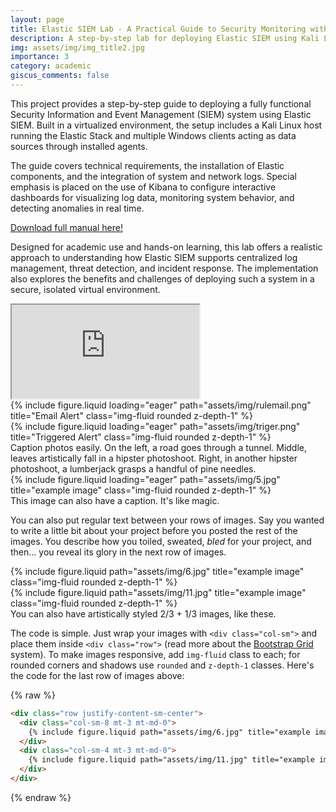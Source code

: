 ```yaml
---
layout: page
title: Elastic SIEM Lab - A Practical Guide to Security Monitoring with the Elastic Stack and Kibana
description: A step-by-step lab for deploying Elastic SIEM using Kali Linux and Windows clients. Includes log integration, detection rules, and real-time dashboards with Kibana for security monitoring and analysis.
img: assets/img/img_title2.jpg
importance: 3
category: academic
giscus_comments: false
---
```


This project provides a step-by-step guide to deploying a fully functional Security Information and Event Management (SIEM) system using Elastic SIEM. Built in a virtualized environment, the setup includes a Kali Linux host running the Elastic Stack and multiple Windows clients acting as data sources through installed agents.

The guide covers technical requirements, the installation of Elastic components, and the integration of system and network logs. Special emphasis is placed on the use of Kibana to configure interactive dashboards for visualizing log data, monitoring system behavior, and detecting anomalies in real time.

<div class="mt-4">
  <a href="{{ '/assets/pdf/Elastic_SIEM_Lab_Manual.pdf' | relative_url }}" class="btn btn-primary" download>
    Download full manual here!
  </a>
</div>

Designed for academic use and hands-on learning, this lab offers a realistic approach to understanding how Elastic SIEM supports centralized log management, threat detection, and incident response. The implementation also explores the benefits and challenges of deploying such a system in a secure, isolated virtual environment.

<div class="embed-responsive embed-responsive-16by9 mt-4 mb-4">
  <iframe class="embed-responsive-item" src="https://www.youtube.com/embed/1idh1V2L17U?cc_load_policy=1&cc_lang_pref=en" allowfullscreen></iframe>
</div>

<div class="row">
    <div class="col-sm-6 mt-3 mt-md-0">
        {% include figure.liquid loading="eager" path="assets/img/rulemail.png" title="Email Alert" class="img-fluid rounded z-depth-1" %}
    </div>
    <div class="col-sm-6 mt-3 mt-md-0">
        {% include figure.liquid loading="eager" path="assets/img/triger.png" title="Triggered Alert" class="img-fluid rounded z-depth-1" %}
    </div>
</div>

<div class="caption">
    Caption photos easily. On the left, a road goes through a tunnel. Middle, leaves artistically fall in a hipster photoshoot. Right, in another hipster photoshoot, a lumberjack grasps a handful of pine needles.
</div>
<div class="row">
    <div class="col-sm mt-3 mt-md-0">
        {% include figure.liquid loading="eager" path="assets/img/5.jpg" title="example image" class="img-fluid rounded z-depth-1" %}
    </div>
</div>
<div class="caption">
    This image can also have a caption. It's like magic.
</div>

You can also put regular text between your rows of images.
Say you wanted to write a little bit about your project before you posted the rest of the images.
You describe how you toiled, sweated, _bled_ for your project, and then... you reveal its glory in the next row of images.

<div class="row justify-content-sm-center">
    <div class="col-sm-8 mt-3 mt-md-0">
        {% include figure.liquid path="assets/img/6.jpg" title="example image" class="img-fluid rounded z-depth-1" %}
    </div>
    <div class="col-sm-4 mt-3 mt-md-0">
        {% include figure.liquid path="assets/img/11.jpg" title="example image" class="img-fluid rounded z-depth-1" %}
    </div>
</div>
<div class="caption">
    You can also have artistically styled 2/3 + 1/3 images, like these.
</div>

The code is simple.
Just wrap your images with `<div class="col-sm">` and place them inside `<div class="row">` (read more about the <a href="https://getbootstrap.com/docs/4.4/layout/grid/">Bootstrap Grid</a> system).
To make images responsive, add `img-fluid` class to each; for rounded corners and shadows use `rounded` and `z-depth-1` classes.
Here's the code for the last row of images above:

{% raw %}

```html
<div class="row justify-content-sm-center">
  <div class="col-sm-8 mt-3 mt-md-0">
    {% include figure.liquid path="assets/img/6.jpg" title="example image" class="img-fluid rounded z-depth-1" %}
  </div>
  <div class="col-sm-4 mt-3 mt-md-0">
    {% include figure.liquid path="assets/img/11.jpg" title="example image" class="img-fluid rounded z-depth-1" %}
  </div>
</div>
```

{% endraw %}
